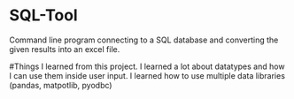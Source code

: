 # SQL-Tool
Command line program connecting to a SQL database and converting the given results into an excel file.

#Things I learned from this project.
I learned a lot about datatypes and how I can use them inside user input.
I learned how to use multiple data libraries (pandas, matpotlib, pyodbc)

